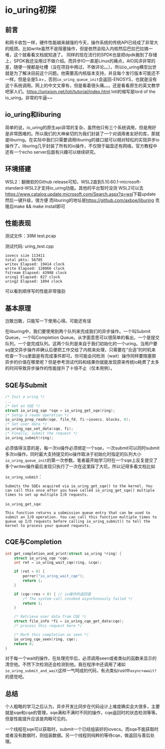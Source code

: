 # io_uring初探

## 前言

和网卡收包一样，硬件性能越来越强的今天，操作系统的传统API已经成了非常大的瓶颈。比如write虽然不是阻塞操作，但是依然会陷入内核然后巴拉巴拉搞一堆，这个就看看文档就知道了。
同样的现在流行的SPDK也是把dpdk搬到了存储上，SPDK我还没用过不做介绍。而异步IO一直是Linux的痛点，AIO风评非常的差，随便一搜都是吐槽（没在项目中用过，不做评论。。）。所以io_uring横空出世就是为了解决目前这个问题。他需要高内核版本支持，并且每个发行版本可能还不一样。但是全是5.x+，否则`io_uring_queue_init`会返回-ENOSYS，也就是没有这个系统调用。网上的中文文章有，但是看着很头痛。。。还是看看原生的英文教学吧家人们。<https://unixism.net/loti/tutorial/index.html> loti的缩写是lord of the io_uring。非常的牛逼~~

## io_uring和liburing

简单的说，io_uring的原生api非常的复杂，虽然他只有三个系统调用，但是用好是非常困难的。所以我们的大神亲切的为我们封装了一个对调用者友好的库，那就是liburing。在实际中我们只需要调用liburing的接口就可以相对轻松的实现异步io操作了。liburing几乎封装了所有的io操作，不仅限于磁盘还有网络。官方教程中还有一个echo server后面有兴趣可以继续研究。

## 环境搭建

WSL2：翻微软的Github release可知，WSL2直到5.10.60.1-microsoft-standard-WSL2才支持io_uring功能。其他的平台暂时没测
WSL2可以去 <https://www.catalog.update.microsoft.com/Search.aspx?q=wsl>下载update然后一键升级，很方便
而liburing的地址是<https://github.com/axboe/liburing> 克隆后make && make install即可

## 性能表现

测试文件：39M test.pcap

测试代码: uring_test.cpp

```plain
iovecs size 113411
total pkts: 56705
writev Elapsed: 19414 clock
write Elapsed: 128066 clock
fstream Elapsed: 43908 clock
uring1 Elapsed: 827 clock
uring2 Elapsed: 1894 clock
```

可以看到顺序写的性能非常强劲

## 基本原理

岂敢岂敢，只能写一下使用心得。可能还有误

在liburing中，我们要使用到两个队列来完成我们的异步操作。一个叫Submit Queue，一个叫Completion Queue。从字面意思可以很简单的看出，一个是提交队列，一个是完成队列。这两个队列是来自于我们初始化的一个uring。当用户要sq提交异步操作并确认后便把工作交给了内核来处理，只需要在“合适”的时机来检查一下cq里面是有完成事件即可。你可能会问检测（wait）操作同样要阻塞那异步的价值在哪里呢？但是参考测试代码和结果你就能发现原来传统io耗费了太多的时间导致异步操作的性能提升了十倍不止（仅本用例）。

## SQE与Submit

```c
/* Init a uring */
...
/* Get an SQE */
struct io_uring_sqe *sqe = io_uring_get_sqe(ring);
/* Setup a readv operation */
io_uring_prep_readv(sqe, file_fd, fi->iovecs, blocks, 0);
/* Set user data */
io_uring_sqe_set_data(sqe, fi);
/* Finally, submit the request */
io_uring_submit(ring);
```

必须值得注意的是，每一次io操作必须绑定一个sqe，一次submit可以同时submit多次io操作。同时最大支持提交的io操作取决于初始化时指定的队列大小`io_uring_queue_init`的第一次参数。笔者最开始学习时在一个sqe上反复提交了多个writev操作最后发现只执行了一次在这里踩了大坑，所以记得多看文档比如

`io_uring_submit`：

```
Submits the SQEs acquired via io_uring_get_sqe() to the kernel. You can call this once after you have called io_uring_get_sqe() multiple times to set up multiple I/O requests.
```

`io_uring_get_sqe`:

```
This function returns a submission queue entry that can be used to submit an I/O operation. You can call this function multiple times to queue up I/O requests before calling io_uring_submit() to tell the kernel to process your queued requests.
```

## CQE与Completion

```c
int get_completion_and_print(struct io_uring *ring) {
    struct io_uring_cqe *cqe;
    int ret = io_uring_wait_cqe(ring, &cqe);

    if (ret < 0) {
        perror("io_uring_wait_cqe");
        return 1;
    }

    if (cqe->res < 0) { // io操作的返回值
        /* The system call invoked asynchonously failed */
        return 1;
    }

    /* Retrieve user data from CQE */
    struct file_info *fi = io_uring_cqe_get_data(cqe);
    /* process this request here */

    /* Mark this completion as seen */
    io_uring_cqe_seen(ring, cqe);
    return 0;
}
```

对于每一个wait的操作，在处理完毕后，必须调用seen或者类似的函数来显示的清空他。不然下次检测还会检测到他。我在程序中还调用了诸如`io_uring_submit_and_wait`这样一气呵成的代码，有点类似rust中`async+await?`的感觉吧。

## 总结

个人粗略的学习之后认为，异步开发比同步在代码设计上难度确实会大很多，主要就是sqe和cqe的管理，sqe满和不满时不同的操作，cqe返回时的状态检测等等。但是性能提升应该是肉眼可见的。

一个线程在sqe可以获取时，submit一个已经组装好的iovecs。而sqe不能获取时或者没有数据时，则组装数据。另一个线程则纯粹的等待cqe，做返回与善后处理。
